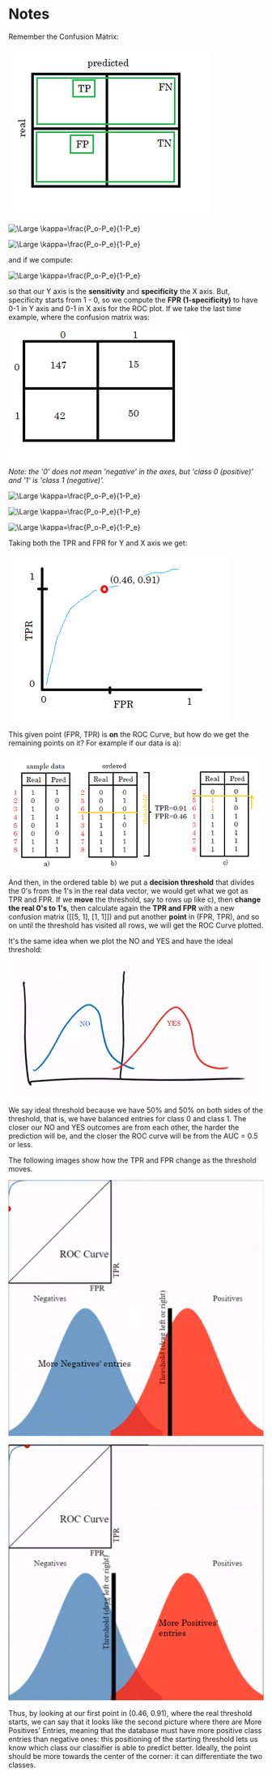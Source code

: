 # Notes

Remember the Confusion Matrix:

![img](res/1.png)

![\Large \kappa=\frac{P_o-P_e}{1-P_e}](https://latex.codecogs.com/svg.latex?\large&space;Sensitivity=TPR=\boxed{\frac{TP}{TP+FN}})

![\Large \kappa=\frac{P_o-P_e}{1-P_e}](https://latex.codecogs.com/svg.latex?\large&space;Specificity=TNR=\boxed{\frac{TN}{TN+FP}})

and if we compute:

![\Large \kappa=\frac{P_o-P_e}{1-P_e}](https://latex.codecogs.com/svg.latex?\large&space;FPR=1-Specificity=1-\frac{TN}{TN+FP}=\frac{TN+FP-TN}{TN+FP}=\boxed{\frac{FP}{TN+FP}})

so that our Y axis is the **sensitivity** and **specificity** the X axis. But, specificity starts from 1 - 0, so we compute the **FPR (1-specificity)** to have 0-1 in Y axis and 0-1 in X axis for the ROC plot. If we take the last time example, where the confusion matrix was:

![img](res/2.png)

*Note: the '0' does not mean 'negative' in the axes, but 'class 0 (positive)' and '1' is 'class 1 (negative)'.*

![\Large \kappa=\frac{P_o-P_e}{1-P_e}](https://latex.codecogs.com/svg.latex?\large&space;Sensitivity=TPR=\frac{TP}{TP+FN}=\frac{147}{147+15}=\boxed{0.91})

![\Large \kappa=\frac{P_o-P_e}{1-P_e}](https://latex.codecogs.com/svg.latex?\large&space;Specificity=TNR=\frac{TN}{TN+FP}=\frac{50}{50+42}=0.54)

![\Large \kappa=\frac{P_o-P_e}{1-P_e}](https://latex.codecogs.com/svg.latex?\large&space;FPR=1-Specificity=1-0.54=\boxed{0.46})

Taking both the TPR and FPR for Y and X axis we get:

![img](res/3.png)

This given point (FPR, TPR) is **on** the ROC Curve, but how do we get the remaining points on it? For example if our data is a):

![img](res/4.png)

And then, in the ordered table b) we put a **decision threshold** that divides the 0's from the 1's in the real data vector, we would get what we got as TPR and FPR. If we **move** the threshold, say to rows up like c), then **change the real 0's to 1's**, then calculate again the **TPR and FPR**  with a new confusion matrix ([[5, 1], [1, 1]]) and put another **point** in (FPR, TPR), and so on until the threshold has visited all rows, we will get the ROC Curve plotted.

It's the same idea when we plot the NO and YES and have the ideal threshold:

![img](res/5.png)

We say ideal threshold because we have 50% and 50% on both sides of the threshold, that is, we have balanced entries for class 0 and class 1. The closer our NO and YES outcomes are from each other, the harder the prediction will be, and the closer the ROC curve will be from the AUC = 0.5 or less.

The following images show how the TPR and FPR change as the threshold moves.

![img](res/6.png)

![img](res/7.png)

Thus, by looking at our first point in (0.46, 0.91), where the real threshold starts, we can say that it looks like the second picture where there are More Positives' Entries, meaning that the database must have more positive class entries than negative ones: this positioning of the starting threshold lets us know which class our classifier is able to predict better. Ideally, the point should be more towards the center of the corner: it can differentiate the two classes.